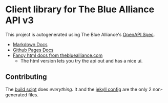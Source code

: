 # Client library for The Blue Alliance API v3

This project is autogenerated using The Blue Alliance's [OpenAPI Spec](https://www.thebluealliance.com/swagger/api_v3.json).

* [Markdown Docs](docs)
* [Github Pages Docs](https://hybras.github.io/The-Blue-Alliance-API/)
* [Fancy html docs from thebluealliance.com](https://www.thebluealliance.com/apidocs/v3)
  * The html version lets you try the api out and has a nice ui.

## Contributing

The [build scipt](./build.sh) does *everything*. It and the [jekyll config](./jekyll.yml) are the only 2 non-generated files. 